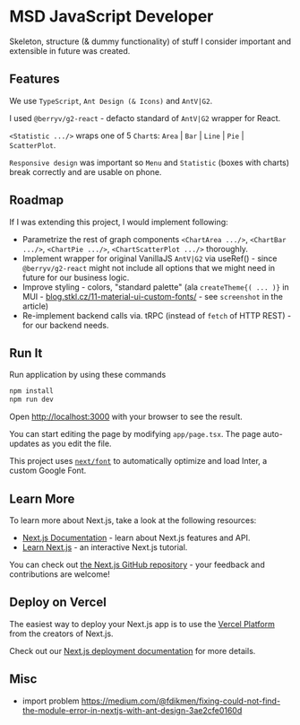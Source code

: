 # MSD JavaScript Developer
Skeleton, structure (& dummy functionality) of stuff I consider important and extensible in future was created.  
## Features
We use `TypeScript`, `Ant Design (& Icons)` and `AntV|G2`.  

I used `@berryv/g2-react` - defacto standard of `AntV|G2` wrapper for React.  

`<Statistic .../>` wraps one of 5 `Chart`s: `Area` | `Bar` | `Line` | `Pie` | `ScatterPlot`.  

`Responsive design` was important so `Menu` and `Statistic` (boxes with charts) break correctly and are usable on phone.  

## Roadmap
If I was extending this project, I would implement following:  
- Parametrize the rest of graph components `<ChartArea .../>`, `<ChartBar .../>`, `<ChartPie .../>`, `<ChartScatterPlot .../>` thoroughly.
- Implement wrapper for original VanillaJS `AntV|G2` via useRef() - since `@berryv/g2-react` might not include all options that we might need in future for our business logic.  
- Improve styling - colors, "standard palette" (ala `createTheme{( ... )}` in MUI - [blog.stkl.cz/11-material-ui-custom-fonts/](http://blog.stkl.cz/11-material-ui-custom-fonts/) - see `screenshot` in the article)
- Re-implement backend calls via. tRPC (instead of `fetch` of HTTP REST) - for our backend needs. 

## Run It

Run application by using these commands

```bash
npm install
npm run dev
```

Open [http://localhost:3000](http://localhost:3000) with your browser to see the result.

You can start editing the page by modifying `app/page.tsx`. The page auto-updates as you edit the file.

This project uses [`next/font`](https://nextjs.org/docs/basic-features/font-optimization) to automatically optimize and load Inter, a custom Google Font.

## Learn More

To learn more about Next.js, take a look at the following resources:

- [Next.js Documentation](https://nextjs.org/docs) - learn about Next.js features and API.
- [Learn Next.js](https://nextjs.org/learn) - an interactive Next.js tutorial.

You can check out [the Next.js GitHub repository](https://github.com/vercel/next.js/) - your feedback and contributions are welcome!

## Deploy on Vercel

The easiest way to deploy your Next.js app is to use the [Vercel Platform](https://vercel.com/new?utm_medium=default-template&filter=next.js&utm_source=create-next-app&utm_campaign=create-next-app-readme) from the creators of Next.js.

Check out our [Next.js deployment documentation](https://nextjs.org/docs/deployment) for more details.


## Misc
- import problem https://medium.com/@fdikmen/fixing-could-not-find-the-module-error-in-nextjs-with-ant-design-3ae2cfe0160d